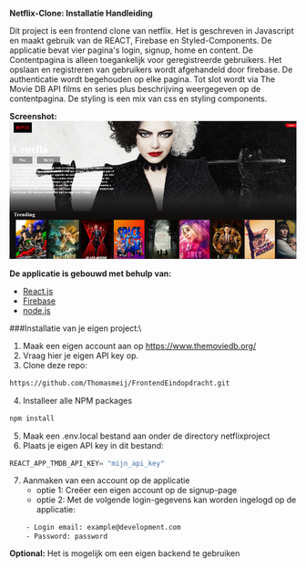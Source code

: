 **Netflix-Clone: Installatie Handleiding**

Dit project is een frontend clone van netflix. Het is geschreven in Javascript en maakt gebruik van de REACT, Firebase en Styled-Components. 
De applicatie bevat vier pagina's login, signup, home en content. De Contentpagina is alleen toegankelijk voor geregistreerde gebruikers.
Het opslaan en registreren van gebruikers wordt afgehandeld door firebase. De authenticatie wordt begehouden op elke pagina.
Tot slot wordt via The Movie DB API films en series plus beschrijving weergegeven op de contentpagina.
De styling is een mix van css en styling components.

**Screenshot:**
![img.png](img.png)


**De applicatie is gebouwd met behulp van:**
* [React.js](https://reactjs.org/)
* [Firebase](https://firebase.google.com/)
* [node.js](https://nodejs.org/)


###Installatie van je eigen project:\
1. Maak een eigen account aan op https://www.themoviedb.org/
2. Vraag hier je eigen API key op.
3. Clone deze repo:
```sh
https://github.com/Thomasmeij/FrontendEindopdracht.git
```
4. Installeer alle NPM packages
```sh
npm install
```
5. Maak een .env.local bestand aan onder de directory netflixproject
6. Plaats je eigen API key in dit bestand:
```js
REACT_APP_TMDB_API_KEY= "mijn_api_key"
```
7. Aanmaken van een account op de applicatie
    - optie 1: Creëer een eigen account op de signup-page
    - optie 2: Met de volgende login-gegevens kan worden ingelogd op de applicatie:
```
    - Login email: example@development.com
    - Password: password
```
**Optional:**
Het is mogelijk om een eigen backend te gebruiken










